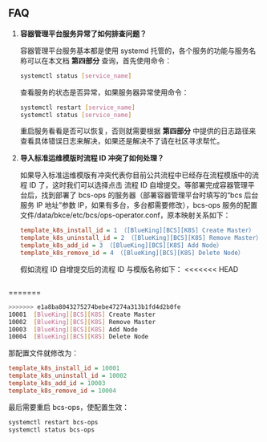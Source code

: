 ## FAQ

1. **容器管理平台服务异常了如何排查问题？**

   容器管理平台服务基本都是使用 systemd 托管的，各个服务的功能与服务名称可以在本文档 **第四部分** 查询，首先使用命令：
   ```bash
   systemctl status [service_name] 
   ```
   查看服务的状态是否异常，如果服务器异常使用命令：
   ```bash
   systemctl restart [service_name]
   systemctl status [service_name]
   ```
    重启服务看看是否可以恢复，否则就需要根据 **第四部分** 中提供的日志路径来查看具体错误日志来解决，如果还是解决不了请在社区寻求帮忙。

2. **导入标准运维模版时流程 ID 冲突了如何处理？**
   
   如果导入标准运维模版有冲突代表你目前公共流程中已经存在流程模版中的流程 ID 了，这时我们可以选择点击 流程 ID 自增提交。等部署完成容器管理平台后，找到部署了 bcs-ops 的服务器（部署容器管理平台时填写的“bcs 后台服务 IP 地址”参数 IP，如果有多台，多台都需要修改），bcs-ops 服务的配置文件/data/bkce/etc/bcs/ops-operator.conf，原本映射关系如下：
   ```ini
   template_k8s_install_id = 1 （[BlueKing][BCS][K8S] Create Master）
   template_k8s_uninstall_id = 2 （[BlueKing][BCS][K8S] Remove Master）
   template_k8s_add_id = 3 （[BlueKing][BCS][K8S] Add Node）
   template_k8s_remove_id = 4 （[BlueKing][BCS][K8S] Delete Node）
   ```
   假如流程 ID 自增提交后的流程 ID 与模版名称如下：
<<<<<<< HEAD
   ```plain
=======
   ```bash
>>>>>>> e1a8ba8043275274bebe47274a313b1fd4d2b0fe
   10001  [BlueKing][BCS][K8S] Create Master
   10002  [BlueKing][BCS][K8S] Remove Master
   10003  [BlueKing][BCS][K8S] Add Node
   10004  [BlueKing][BCS][K8S] Delete Node
   ```
   那配置文件就修改为：
   ```ini
   template_k8s_install_id = 10001
   template_k8s_uninstall_id = 10002
   template_k8s_add_id = 10003
   template_k8s_remove_id = 10004
   ```
   最后需要重启 bcs-ops，使配置生效：
   ```bash
   systemctl restart bcs-ops
   systemctl status bcs-ops 
   ```